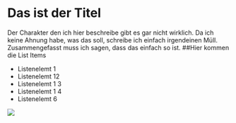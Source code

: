 # Das ist der Titel
Der Charakter den ich hier beschreibe gibt es gar nicht wirklich. Da ich keine Ahnung habe, was das soll, schreibe ich einfach irgendeinen Müll.
Zusammengefasst muss ich sagen, dass das einfach so ist.
##Hier kommen die List Items

* Listenelemt 1
* Listenelemt 12 
* Listenelemt 1 3
* Listenelemt 1 4
* Listenelemt 6

<img src="https://www.google.com/imgres?imgurl=https%3A%2F%2Fimg.speedweek.com%2Fi%2Fc%2Fca9d165e00af4175b23f448bd60d1973.jpg%3Fpreset%3Di500&imgrefurl=https%3A%2F%2Fm.speedweek.com%2Fmotogp%2Fnews%2F159560%2FValentino-Rossi-Sie-dachten-ich-sei-verrueckt.html&tbnid=ekW5_5LS2NOIuM&vet=12ahUKEwj849z-spvqAhUYP-wKHaUkAg8QMygDegUIARCqAQ..i&docid=XvcTpBGcReUYKM&w=4009&h=2669&q=valentino%20rossi&ved=2ahUKEwj849z-spvqAhUYP-wKHaUkAg8QMygDegUIARCqAQ"/>
